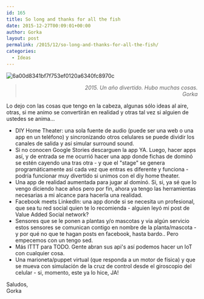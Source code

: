 ```yaml
---
id: 165
title: So long and thanks for all the fish
date: 2015-12-27T00:09:01+00:00
author: Gorka
layout: post
permalink: /2015/12/so-long-and-thanks-for-all-the-fish/
categories:
  - Ideas
---
```

<img style="margin: auto;" src="/public/img/2015/12/6a00d8341bf7f753ef0120a6340fc8970c-300x265.jpg" alt="6a00d8341bf7f753ef0120a6340fc8970c" srcset="/public/img/2015/12/6a00d8341bf7f753ef0120a6340fc8970c-300x265.jpg 300w, /public/img/2015/12/6a00d8341bf7f753ef0120a6340fc8970c.jpg 315w" sizes="100vw" />

> <p style="text-align: right; font-style: italic;">
>   2015. Un año divertido. Hubo muchas cosas.<br />Gorka
> </p>

Lo dejo con las cosas que tengo en la cabeza, algunas sólo ideas al aire, otras, si me animo se convertirán en realidad y otras tal vez si alguien de ustedes se anima...

  * DIY Home Theater: una sola fuente de audio (puede ser una web o una app en un teléfono) y sincronizando otros celulares se puede dividir los canales de salida y así simular surround sound.
  * Si no conocen Google Stories descarguen la app YA. Luego, hacer apps así, y de entrada se me ocurrió hacer una app donde fichas de dominó se estén cayendo una tras otra - y que el "stage" se genera programáticamente así cada vez que entras es diferente y funciona - podría funcionar muy divertido si unimos con el diy home theater.
  * Una app de realidad aumentada para jugar al dominó. Si, si, ya sé que lo vengo diciendo hace años pero por fin, ahora ya tengo las herramientas necesarias a mi alcance para hacerla una realidad.
  * Facebook meets LinkedIn: una app donde si se necesita un profesional, que sea tu red social quien te lo recomienda - alguien leyó mi post de Value Added Social network?
  * Sensores que se le ponen a plantas y/o mascotas y via algún servicio estos sensores se comunican contigo en nombre de la planta/mascota - y por qué no que te hagan posts en facebook, hasta bardo.. Pero empecemos con un tengo sed.
  * Más ITTT para TODO. Gente abran sus api's así podemos hacer un IoT con cualquier cosa.
  * Una marioneta/puppet virtual (que responda a un motor de física) y que se mueva con simulación de la cruz de control desde el giroscopio del celular - si, momento, este ya lo hice, JA!

<p>
  Saludos,<br /> Gorka
</p>
